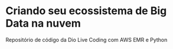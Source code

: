 # Criando seu ecossistema de Big Data na nuvem
Repositório de código da Dio Live Coding com AWS EMR e Python



